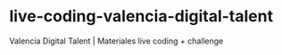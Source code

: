 # live-coding-valencia-digital-talent
Valencia Digital Talent | Materiales live coding + challenge 
